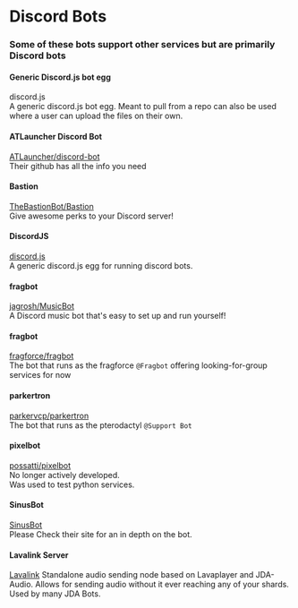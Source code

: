 # Discord Bots

### Some of these bots support other services but are primarily Discord bots

#### Generic Discord.js bot egg
discord.js  
A generic discord.js bot egg. Meant to pull from a repo can also be used where a user can upload the files on their own.

#### ATLauncher Discord Bot
[ATLauncher/discord-bot](https://github.com/ATLauncher/discord-bot)  
Their github has all the info you need  

#### Bastion
[TheBastionBot/Bastion](https://github.com/TheBastionBot/Bastion)  
Give awesome perks to your Discord server!

#### DiscordJS
[discord.js](https://discord.js.org/)  
A generic discord.js egg for running discord bots.

#### fragbot
[jagrosh/MusicBot](https://github.com/jagrosh/MusicBot)  
A Discord music bot that's easy to set up and run yourself!  

#### fragbot
[fragforce/fragbot](https://github.com/fragforce/fragbot)  
The bot that runs as the fragforce `@Fragbot` offering looking-for-group services for now  

#### parkertron
[parkervcp/parkertron](https://github.com/parkervcp/parkertron)  
The bot that runs as the pterodactyl `@Support Bot`  

#### pixelbot
[possatti/pixelbot](https://github.com/possatti/pixelbot)  
No longer actively developed.  
Was used to test python services.  

#### SinusBot
[SinusBot](https://www.sinusbot.com/)  
Please Check their site for an in depth on the bot.

#### Lavalink Server
[Lavalink]()
Standalone audio sending node based on Lavaplayer and JDA-Audio. Allows for sending audio without it ever reaching any of your shards. Used by many JDA Bots.